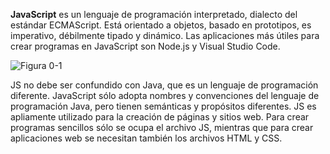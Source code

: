 **JavaScript** es un lenguaje de programación interpretado, dialecto del estándar ECMAScript. Está orientado a objetos, basado en prototipos, es imperativo, débilmente tipado y dinámico. Las aplicaciones más útiles para crear programas en JavaScript son Node.js y Visual Studio Code.

![Figura 0-1](images/0-1.png?raw=true)

JS no debe ser confundido con Java, que es un lenguaje de programación diferente. JavaScript sólo adopta nombres y convenciones del lenguaje de programación Java, pero tienen semánticas y propósitos diferentes. JS es apliamente utilizado para la creación de páginas y sitios web. Para crear programas sencillos sólo se ocupa el archivo JS, mientras que para crear aplicaciones web se necesitan también los archivos HTML y CSS.
